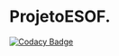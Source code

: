 # ProjetoESOF.
[![Codacy Badge](https://api.codacy.com/project/badge/Grade/bf0c57daabd24a69a281ebd48fcfec86)](https://app.codacy.com/gh/vasco38292/ProjetoESOF.?utm_source=github.com&utm_medium=referral&utm_content=vasco38292/ProjetoESOF.&utm_campaign=Badge_Grade)